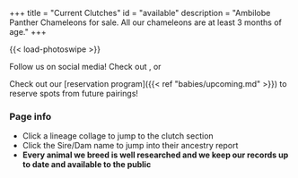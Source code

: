+++
title = "Current Clutches"
id = "available"
description = "Ambilobe Panther Chameleons for sale. All our chameleons are at least 3 months of age."
+++

{{< load-photoswipe >}}

Follow us on social media! Check out [<i class='fa fa-1x fa-facebook'></i>](https://www.facebook.com/jonmarkhill), [<i class='fab  fa-1x fa-tiktok'></i>](tiktok.com/@ipardalis) or [<i class='fa fa-1x fa-instagram'></i>](https://www.instagram.com/ipardalis/) 

Check out our [reservation program]({{< ref "babies/upcoming.md" >}}) to reserve spots from future pairings!


### Page info
- Click a lineage collage to jump to the clutch section
- Click the Sire/Dam name to jump into their ancestry report
- **Every animal we breed is well researched and we keep our records up to date and available to the public**
